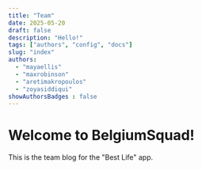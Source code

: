 ```yaml
---
title: "Team"
date: 2025-05-20
draft: false
description: "Hello!"
tags: ["authors", "config", "docs"]
slug: "index"
authors:
  - "mayaellis"
  - "maxrobinson"
  - "aretimakropoulos"
  - "zoyasiddiqui"
showAuthorsBadges : false
---
```


# Welcome to BelgiumSquad!

This is the team blog for the "Best Life" app.
